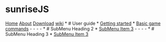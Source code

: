 # sunriseJS

[Home](home.md)
[About](about.md)
[Download](download.md)
[wiki]() 
	* # User guide
  	* [Getting started](gettingstarted.md)
  	* [Basic game commands](subitem2.md)
  	- - - -
  	* # SubMenu Heading 2
  	* [SubMenu Item 3](subitem3.md)
  	- - - -
  	* # SubMenu Heading 3
  	* [SubMenu Item 3](subitem3.md)

